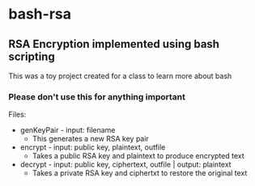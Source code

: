 # bash-rsa
## RSA Encryption implemented using bash scripting
This was a toy project created for a class to learn more about bash
### Please don't use this for anything important



Files:
* genKeyPair - input: filename
  * This generates a new RSA key pair
* encrypt - input: public key, plaintext, outfile
  * Takes a public RSA key and plaintext to produce encrypted text
* decrypt - input: public key, ciphertext, outfile | output: plaintext
  * Takes a private RSA key and ciphertxt to restore the original text

